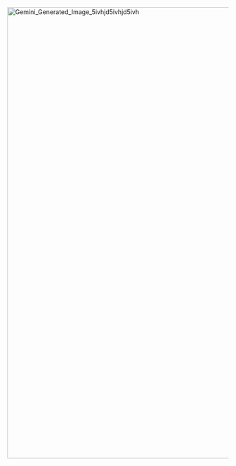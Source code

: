 <img width="1024" height="1024" alt="Gemini_Generated_Image_5ivhjd5ivhjd5ivh" src="https://github.com/user-attachments/assets/fb7a4c12-c340-4bfb-9c15-af4a6e93286b" />
